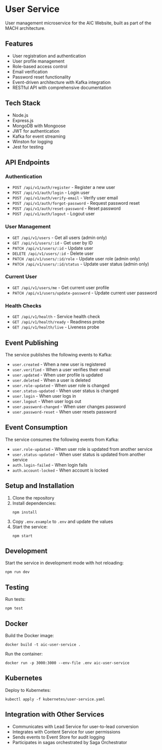 # User Service

User management microservice for the AIC Website, built as part of the MACH architecture.

## Features

- User registration and authentication
- User profile management
- Role-based access control
- Email verification
- Password reset functionality
- Event-driven architecture with Kafka integration
- RESTful API with comprehensive documentation

## Tech Stack

- Node.js
- Express.js
- MongoDB with Mongoose
- JWT for authentication
- Kafka for event streaming
- Winston for logging
- Jest for testing

## API Endpoints

### Authentication

- `POST /api/v1/auth/register` - Register a new user
- `POST /api/v1/auth/login` - Login user
- `POST /api/v1/auth/verify-email` - Verify user email
- `POST /api/v1/auth/forgot-password` - Request password reset
- `POST /api/v1/auth/reset-password` - Reset password
- `POST /api/v1/auth/logout` - Logout user

### User Management

- `GET /api/v1/users` - Get all users (admin only)
- `GET /api/v1/users/:id` - Get user by ID
- `PATCH /api/v1/users/:id` - Update user
- `DELETE /api/v1/users/:id` - Delete user
- `PATCH /api/v1/users/:id/role` - Update user role (admin only)
- `PATCH /api/v1/users/:id/status` - Update user status (admin only)

### Current User

- `GET /api/v1/users/me` - Get current user profile
- `PATCH /api/v1/users/update-password` - Update current user password

### Health Checks

- `GET /api/v1/health` - Service health check
- `GET /api/v1/health/ready` - Readiness probe
- `GET /api/v1/health/live` - Liveness probe

## Event Publishing

The service publishes the following events to Kafka:

- `user.created` - When a new user is registered
- `user.verified` - When a user verifies their email
- `user.updated` - When user profile is updated
- `user.deleted` - When a user is deleted
- `user.role-updated` - When user role is changed
- `user.status-updated` - When user status is changed
- `user.login` - When user logs in
- `user.logout` - When user logs out
- `user.password-changed` - When user changes password
- `user.password-reset` - When user resets password

## Event Consumption

The service consumes the following events from Kafka:

- `user.role-updated` - When user role is updated from another service
- `user.status-updated` - When user status is updated from another service
- `auth.login-failed` - When login fails
- `auth.account-locked` - When account is locked

## Setup and Installation

1. Clone the repository
2. Install dependencies:
   ```
   npm install
   ```
3. Copy `.env.example` to `.env` and update the values
4. Start the service:
   ```
   npm start
   ```

## Development

Start the service in development mode with hot reloading:
```
npm run dev
```

## Testing

Run tests:
```
npm test
```

## Docker

Build the Docker image:
```
docker build -t aic-user-service .
```

Run the container:
```
docker run -p 3000:3000 --env-file .env aic-user-service
```

## Kubernetes

Deploy to Kubernetes:
```
kubectl apply -f kubernetes/user-service.yaml
```

## Integration with Other Services

- Communicates with Lead Service for user-to-lead conversion
- Integrates with Content Service for user permissions
- Sends events to Event Store for audit logging
- Participates in sagas orchestrated by Saga Orchestrator
